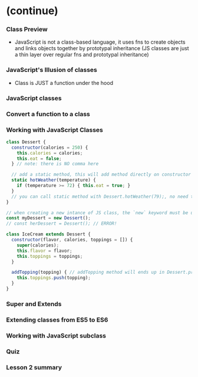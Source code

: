 # (continue)

### Class Preview
* JavaScript is not a class-based language, it uses fns to create objects and links objects together by prototypal inheritance (JS classes are just a thin layer over regular fns and prototypal inheritance)

### JavaScript's Illusion of classes
* Class is JUST a function under the hood

### JavaScript classes
### Convert a function to a class
### Working with JavaScript Classes
  ```js
  class Dessert {
    constructor(calories = 250) {
      this.calories = calories;
      this.eat = false;
    } // note: there is NO comma here

    // add a static method, this will add method directly on constructor fn
    static hotWeather(temperature) {
      if (temperature >= 72) { this.eat = true; }
    }
    // you can call static method with Dessert.hotWeather(79);, no need to call from the intances
  }

  // when creating a new intance of JS class, the `new` keyword must be used
  const myDessert = new Dessert();
  // const herDessert = Dessert(); // ERROR!

  class IceCream extends Dessert {
    constructor(flavor, calories, toppings = []) {
      super(calories);
      this.flavor = flavor;
      this.toppings = toppings;
    }

    addTopping(topping) { // addTopping method will ends up in Dessert.prototype
      this.toppings.push(topping);
    }
  }
  ```

### Super and Extends

### Extending classes from ES5 to ES6

### Working with JavaScript subclass

### Quiz

### Lesson 2 summary
